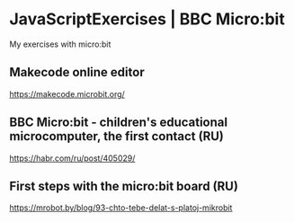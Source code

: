 # JavaScriptExercises | BBC Micro:bit
My exercises with micro:bit

## Makecode online editor
https://makecode.microbit.org/

## BBC Micro:bit - children's educational microcomputer, the first contact (RU)
https://habr.com/ru/post/405029/

## First steps with the micro:bit board (RU)
https://mrobot.by/blog/93-chto-tebe-delat-s-platoj-mikrobit
